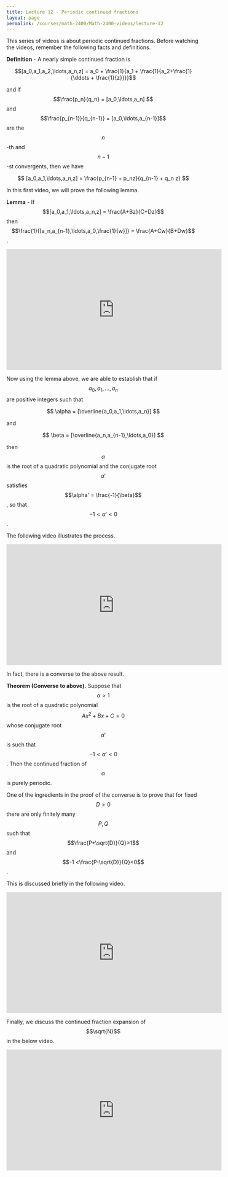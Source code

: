 ```yaml
---
title: Lecture 12 - Periodic continued fractions
layout: page
permalink: /courses/math-2400/Math-2400-videos/lecture-12
---
```

This series of videos is about periodic continued fractions.
Before watching the videos, remember the following facts and definitions.

**Definition** - A nearly simple continued fraction is 

$$[a_0,a_1,a_2,\ldots,a_n,z] = a_0 + \frac{1}{a_1 + \frac{1}{a_2+\frac{1}{\ddots + \frac{1}{z}}}}$$

and if $$\frac{p_n}{q_n} = [a_0,\ldots,a_n] $$ and $$\frac{p_{n-1}}{q_{n-1}} = [a_0,\ldots,a_{n-1}]$$ are the $$n$$-th and $$n-1$$-st convergents, then we have

$$ [a_0,a_1,\ldots,a_n,z] = \frac{p_{n-1} + p_nz}{q_{n-1} + q_n z} $$


In this first video, we will prove the following lemma.

**Lemma** - If $$[a_0,a_1,\ldots,a_n,z] = \frac{A+Bz}{C+Dz}$$ then $$\frac{1}{[a_n,a_{n-1},\ldots,a_0,\frac{1}{w}]} = \frac{A+Cw}{B+Dw}$$.

<iframe width="560" height="315" src="https://www.youtube.com/embed/c1CdfvrDl3g" title="YouTube video player" frameborder="0" allow="accelerometer; autoplay; clipboard-write; encrypted-media; gyroscope; picture-in-picture" allowfullscreen></iframe>

Now using the lemma above, we are able to establish that if $$a_0,a_1,\ldots,a_n$$ are positive integers such that

$$ \alpha = [\overline{a_0,a_1,\ldots,a_n}] $$

and

$$ \beta = [\overline{a_n,a_{n-1},\ldots,a_0}] $$

then $$\alpha $$ is the root of a quadratic polynomial and the conjugate root $$\alpha'$$ satisfies $$\alpha' = \frac{-1}{\beta}$$, so that $$-1<\alpha'<0$$.

The following video illustrates the process.
<iframe width="560" height="315" src="https://www.youtube.com/embed/QSzXGu2r4NI" title="YouTube video player" frameborder="0" allow="accelerometer; autoplay; clipboard-write; encrypted-media; gyroscope; picture-in-picture" allowfullscreen></iframe>

In fact, there is a converse to the above result.

**Theorem (Converse to above).** Suppose that $$\alpha>1$$ is the root of a quadratic polynomial $$Ax^2 + Bx + C = 0$$ whose conjugate root $$\alpha'$$ is such that $$-1<\alpha'<0$$.
Then the continued fraction of $$\alpha$$ is purely periodic.

One of the ingredients in the proof of the converse is to prove that for fixed $$D>0$$ there are only finitely many $$P,Q$$ such that $$\frac{P+\sqrt{D}}{Q}>1$$ and $$-1 <\frac{P-\sqrt{D}}{Q}<0$$.

This is discussed briefly in the following video.
<iframe width="560" height="315" src="https://www.youtube.com/embed/AutgZI2Bkes" title="YouTube video player" frameborder="0" allow="accelerometer; autoplay; clipboard-write; encrypted-media; gyroscope; picture-in-picture" allowfullscreen></iframe>

Finally, we discuss the continued fraction expansion of $$\sqrt{N}$$ in the below video.
<iframe width="560" height="315" src="https://www.youtube.com/embed/-Jfe4b8qeZA" title="YouTube video player" frameborder="0" allow="accelerometer; autoplay; clipboard-write; encrypted-media; gyroscope; picture-in-picture" allowfullscreen></iframe>
